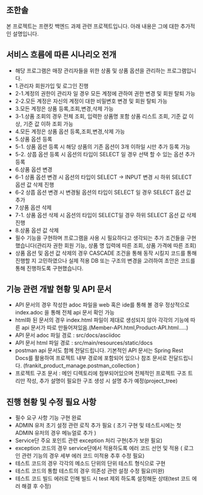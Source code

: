 조한솔
-

본 프로젝트는 프랜킷 백엔드 과제 관련 프로젝트입니다.
아래 내용은 그에 대한 추가적인 설명입니다.


서비스 흐름에 따른 시나리오 전개
- 
- 해당 프로그램은 매장 관리자들을 위한 상품 및 상품 옵션을 관리하는 프로그램입니다.
- 1.관리자 회원가입 및 로그인 진행
- 2-1.계정의 권한이 관리자 일 경우 모든 계정에 관하여 권한 변경 및 회원 탈퇴 가능
- 2-2.모든 계정은 자신의 계정이 대한 비밀변호 변경 및 회원 탈퇴 가능
- 3.모든 계정은 상품 등록,조회,변경,삭제 가능
- 3-1.상품 조회의 경우 전체 조회, 입력한 상품명 포함 상품 리스트 조회, 기준 값 이상, 기준 값 이하 조회 가능
- 4.모든 계정은 상품 옵션 등록,조회,변경,삭제 가능
- 5.상품 옵션 등록
- 5-1. 상품 옵션 등록 시 해당 상품의 기존 옵션이 3개 이하일 시만 추가 등록 가능
- 5-2. 상풉 옵션 등록 시 옵션의 타입이 SELECT 일 경우 선택 할 수 있는 옵션 추가 등록
- 6.상품 옵션 변경
- 6-1 상품 옵션 변경 시 옵션의 타입이 SELECT -> INPUT 변경 시 하위 SELECT 옵션 값 삭제 진행
- 6-2 상풉 옵션 변경 시 변경될 옵션의 타입이 SELECT 일 경우 SELECT 옵션 값 추가
- 7.상품 옵션 삭제
- 7-1. 상품 옵션 삭제 시 옵션의 타입이 SELECT일 경우 하위 SELECT 옵션 값 삭제 진행
- 8.상품 옵션 값 삭제
- 필수 기능을 구현하며 프로그램을 사용 시 필요하다고 생각되는 추가 조건들을 구현했습니다(관리자 권한 회원 기능, 상품 명 입력에 따른 조회, 상품 가격에 따른 조회)
- 상품 옵션 및 옵션 값 삭제의 경우 CASCADE 조건을 통해 동작 시킬지 코드를 통해 진행할 지 고민하였으나 실제 적용 DB 또는 구조의 변경을 고려하여 초안은 코드를 통해 진행하도록 구현했습니다.


기능 관련 개발 현황 및 API 문서
-
- API 문서의 경우 작성한 adoc 파일을 web 혹은 ide를 통해 볼 경우 정상적으로 index.adoc 을 통해 전체 api 문서 확인 가능
- html화 된 문서의 경우 index.html 파일이 제대로 생성되지 않아 각각의 기능에 따른 api 문서가 따로 만들어져있음.(Member-API.html,Product-API.html.....)
- API 문서 adoc 파일 경로 : src/docs/asciidoc
- API 문서 html 파일 경로 : src/main/resources/static/docs
- postman api 문서도 함께 전달드립니다. 기본적인 API 문서는 Spring Rest Docs를 활용하여 프로젝트 내부 경로에 포함되어 있으나 참조 문서로 전달드립니다. (frankit_product_manage.postman_collection )
- 프로젝트 구조 문서  : 메인 디렉토리에 첨부되어있으며 전체적인 프로젝트 구조 트리만 작성, 추가 설명이 필요한 구조 생성 시 설명 추가 예정(project_tree)


진행 현황 및 수정 필요 사항
-
- 필수 요구 사항 기능 구현 완료
- ADMIN 유저 초기 설정 관련 로직 추가 필요 ( 초기 구현 및 테스트시에는 첫 ADMIN 유저의 경우 메뉴얼로 추가 )
- Service단 주요 포인트 관련 exception 처리 구현(추가 보완 필요)
- exception 코드의 경우 service단에서 적용하도록 에러 코드 선언 및 적용 ( 로그인 관련 기능의 경우 세부 에러 코드 미적용 추후 수정 필요) 
- 테스트 코드의 경우 각각의 메소드 단위의 단위 테스트 형식으로 구현
- 테스트 코드의 통합 테스트의 경우 의존성 관련 설정 수정 필요(미완)
- 테스트 코드 빌드 에러로 인해 빌드 시 test 제외 하도록 설정해둔 상태(test 코드 에러 해결 후 수정)
